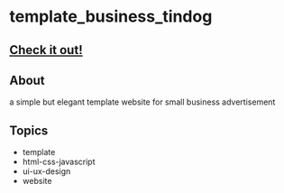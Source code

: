 # template_business_tindog
 
## <a href="https://jackyhuynh.github.io/template_business_tindog/">Check it out!</a>

## About
a simple but elegant template website for small business advertisement

## Topics
- template 
- html-css-javascript 
- ui-ux-design
- website
